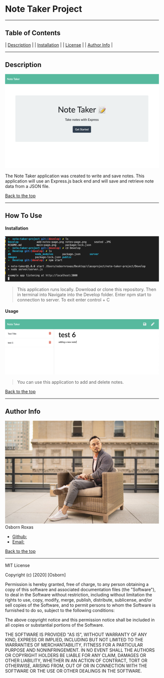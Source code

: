 # Note Taker Project

---

## Table of Contents 

| [Description](#description) |
| [Installation](#installation) |
| [License](#license) |
| [Author Info](#author-info) |


---

## Description 

![ReadMe Image](https://github.com/osbornroxas02/note-taker-project/blob/master/main-page.png)

The Note Taker application was created to write and save notes. This application will use an Express.js back end and will save and retrieve note data from a JSON file.



[Back to the top](#table-of-contents)

---

## How To Use

#### Installation

![ReadMe Image](https://github.com/osbornroxas02/note-taker-project/blob/master/Screen%20Shot%202020-08-11%20at%2010.53.25%20PM.png)

> This application runs locally. Download or clone this repository. Then in terminal into Navigate into the Develop folder. Enter npm start to connection to server. To exit enter control + C


#### Usage 

![ReadMe Image](https://github.com/osbornroxas02/note-taker-project/blob/master/notes-page.png)

> You can use this application to add and delete notes.


[Back to the top](#table-of-contents)

---

## Author Info

![ReadMe Image](https://github.com/osbornroxas02/note-taker-project/blob/master/seated%20.JPG)
Osborn Roxas

- [Github:](https://github.com/osbornroxas02/note-taker-project)
- [Email:](https://OSBORNROXAS02@GMAIL.COM)


[Back to the top](#table-of-contents)

---

MIT License

Copyright (c) [2020] [Osborn]

Permission is hereby granted, free of charge, to any person obtaining a copy
of this software and associated documentation files (the "Software"), to deal
in the Software without restriction, including without limitation the rights
to use, copy, modify, merge, publish, distribute, sublicense, and/or sell
copies of the Software, and to permit persons to whom the Software is
furnished to do so, subject to the following conditions:

The above copyright notice and this permission notice shall be included in all
copies or substantial portions of the Software.

THE SOFTWARE IS PROVIDED "AS IS", WITHOUT WARRANTY OF ANY KIND, EXPRESS OR
IMPLIED, INCLUDING BUT NOT LIMITED TO THE WARRANTIES OF MERCHANTABILITY,
FITNESS FOR A PARTICULAR PURPOSE AND NONINFRINGEMENT. IN NO EVENT SHALL THE
AUTHORS OR COPYRIGHT HOLDERS BE LIABLE FOR ANY CLAIM, DAMAGES OR OTHER
LIABILITY, WHETHER IN AN ACTION OF CONTRACT, TORT OR OTHERWISE, ARISING FROM,
OUT OF OR IN CONNECTION WITH THE SOFTWARE OR THE USE OR OTHER DEALINGS IN THE
SOFTWARE.
